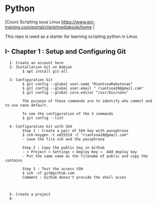 # Python
[Cours Scripting sous Linux https://www.eni-training.com/portal/client/mediabook/home ]

This repo is used as a starter for learning scripting python in Linux.


## I- Chapter 1 : Setup and Configuring Git

      1- Create an account here
      2- Installation Git on Debian
            $ apt install git-all 
            
      3- Configuration Git
            $ git config --global user.name "RiantsoaRakotovao"
            $ git config --global user.email " riantsoa28@gmail.com"
            $ git config --global core.editor "/usr/bin/nano"

            The purpose of these commands are to identify who commit and to use nano default.

            To see the configuration of the 3 commands
            $ git config --list
            
      4- Configuration Git with SSH
            Step 1 : Create a pair of SSH key with passphrase 
            $ ssh-keygen -t ed25519 -C "riantsoa28@gmail.com"
            - save the file ssh and the passphrase

            Step 2 : Copy the public key in Github
            - < Project < Settings < Deploy Key <  Add deploy key
            - Put the same name as the filename of public and copy the contains

            Step 3 : Test the access SSH 
            $ ssh -vT git@github.com
            Comment : Github doesn't provide the shell acces
      
            

      5- Create a project
      6- 
      
